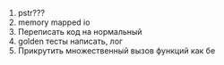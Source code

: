 1. pstr???
2. memory mapped io
3. Переписать код на нормальный
4. golden тесты написать, лог
5. Прикрутить множественный вызов функций как бе
